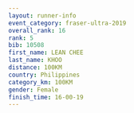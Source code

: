 ```yaml
---
layout: runner-info 
event_category: fraser-ultra-2019 
overall_rank: 16
rank: 5
bib: 10508
first_name: LEAN CHEE
last_name: KHOO
distance: 100KM
country: Philippines
category_km: 100KM
gender: Female
finish_time: 16-00-19
---
```

